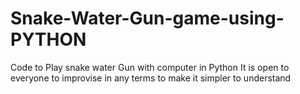 # Snake-Water-Gun-game-using-PYTHON
Code to Play snake water Gun with computer in Python
It is open to everyone to improvise in any terms to make it simpler to understand
